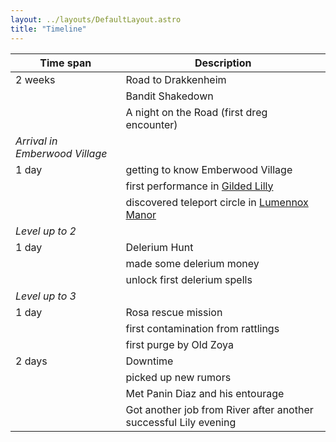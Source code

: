 ```yaml
---
layout: ../layouts/DefaultLayout.astro
title: "Timeline"
---
```


| Time span                      | Description                                                         |
|--------------------------------|---------------------------------------------------------------------|
| 2 weeks                        | Road to Drakkenheim                                                 |
|                                | Bandit Shakedown                                                    |
|                                | A night on the Road (first dreg encounter)                          |
| _Arrival in Emberwood Village_ |                                                                     |
| 1 day                          | getting to know Emberwood Village                                   |
|                                | first performance in [Gilded Lilly](/establishments/lilly)          |
|                                | discovered teleport circle in [Lumennox Manor](/misc/lumennoxManor) |
| _Level up to 2_                |                                                                     |
| 1 day                          | Delerium Hunt                                                       |
|                                | made some delerium money                                            |
|                                | unlock first delerium spells                                        |
| _Level up to 3_                |                                                                     |
| 1 day                          | Rosa rescue mission                                                 |
|                                | first contamination from rattlings                                  |
|                                | first purge by Old Zoya                                             |
| 2 days                         | Downtime                                                            |
|                                | picked up new rumors                                                |
|                                | Met Panin Diaz and his entourage                                    |
|                                | Got another job from River after another successful Lily evening    |


